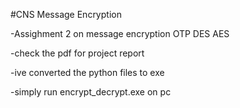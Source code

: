 #CNS Message Encryption

-Assighment 2 on message encryption OTP DES AES

-check the pdf for project report

-ive converted the python files to exe 

-simply run encrypt_decrypt.exe on pc

